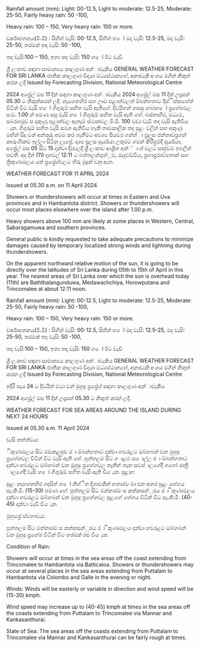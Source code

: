 Rainfall amount (mm): Light: 00-12.5, Light to moderate: 12.5-25, Moderate: 25-50, Fairly heavy rain: 50 -100,

Heavy rain: 100 – 150, Very heavy rain: 150 or more.

වර්ෂාපතනය(මි.මී) : සිහින් වැසි: 00-12.5, සිහින් හ ෝ මද වැසි: 12.5-25, මද වැසි: 25-50, තරමක් තද වැසි: 50 -100,

තද වැසි:100 – 150, ඉතා තද වැසි: 150 හ ෝ ඊට වැඩි

ශ්‍රී ලංකාව සඳහා සාමාන්‍යය කාලගුණ අන්‍ාවැකිය GENERAL WEATHER FORECAST FOR SRI LANKA ජාතික කාලගුණ විදයා මධ්‍යස්ථානහේ, අනාවැකි අංශය මගින් නිකුත් කරන ලදි Issued by Forecasting Division, National Meteorological Centre

2024 අප්‍රේල් මස 11 දින්‍ සඳහා කාලගුණ අන්‍ාවැකිය 2024 අප්‍රේල් මස 11 දින්‍ උදෑසන්‍ 05.30 ට නිකුත්කරන්‍ ලදි. නැගෙනහිර සහ ඌව පළාත්වලත් ම්බන්හතාට දිස්ික්කහේත් විටින් විට වැසි හ ෝ ගිගුරුම් සහිත වැසි ඇතිගේ. දිවයිහන් හසසු හබාහ ෝ ප්‍රහේශවල ප.ව. 1.00 න් පමණ පසු වැසි හ ෝ ගිගුරුම් සහිත වැසි ඇති හේ. බස්නාහිර, මධ්‍යම, සබරගමුව ස දකුණු පළාත්වල ඇතැම් ස්ථානවල මි.මී. 100 වඩා වැඩි තද වැසි ඇතිවිය ැක. ගිගුරුම් සහිත වැසි සමග ඇතිවිය හැකි තාවකාලික තද සුළං වලින් සහ අකුණු මඟින් සිදු වන්‍ අන්‍තුරු අවම කර ගැනීමට අවශ්‍ය පියවර ගන්න්‍ා ප්‍රලස ජන්‍තාවප්‍රගන් කාරුණිකව ඉල්ලා සිටිනු ලැප්‍රේ. දෘශ්‍ය ප්‍රලස සූර්යයා උතුරට ගමන් කිරීප්‍රම්දී සූර්යයා, අප්‍රේල් මස 05 සිට 15 දක්වා දින්‍වලදී ශ්‍රී ලංකාව ආශ්‍රිත අක්්ාංශ්‍ වලට සෘජුවම ඉහලින් පවතී. අද දින්‍ (11) දහවල් 12:11 ට බත්තලන්ගුන්ුව, මැදවච්චිය, ප්‍රහාප්‍රරාව්පතාන්‍ සහ ත්‍රිකුණාමලය යන්‍ ප්‍රප්‍රේශ්‍වලට හිරු මුදුන් වනු ඇත.

WEATHER FORECAST FOR 11 APRIL 2024

Issued at 05.30 a.m. on 11 April 2024

Showers or thundershowers will occur at times in Eastern and Uva provinces and in Hambantota district. Showers or thundershowers will occur most places elsewhere over the island after 1.00 p.m.

Heavy showers above 100 mm are likely at some places in Western, Central, Sabaragamuwa and southern provinces.

General public is kindly requested to take adequate precautions to minimize damages caused by temporary localized strong winds and lightning during thundershowers.

On the apparent northward relative motion of the sun, it is going to be directly over the latitudes of Sri Lanka during 05th to 15th of April in this year. The nearest areas of Sri Lanka over which the sun is overhead today (11th) are Baththalangunduwa, Medawachchiya, Horowpotana and Trincomalee at about 12:11 noon.

Rainfall amount (mm): Light: 00-12.5, Light to moderate: 12.5-25, Moderate: 25-50, Fairly heavy rain: 50 -100,

Heavy rain: 100 – 150, Very heavy rain: 150 or more.

වර්ෂාපතනය(මි.මී) : සිහින් වැසි: 00-12.5, සිහින් හ ෝ මද වැසි: 12.5-25, මද වැසි: 25-50, තරමක් තද වැසි: 50 -100,

තද වැසි:100 – 150, ඉතා තද වැසි: 150 හ ෝ ඊට වැඩි

ශ්‍රී ලංකාව සඳහා සාමාන්‍යය කාලගුණ අන්‍ාවැකිය GENERAL WEATHER FORECAST FOR SRI LANKA ජාතික කාලගුණ විදයා මධ්‍යස්ථානහේ, අනාවැකි අංශය මගින් නිකුත් කරන ලදි Issued by Forecasting Division, National Meteorological Centre

ඉදිරි පැය 24 ට දිවයින්‍ වටා වන්‍ මුහුදු ප්‍රප්‍රේශ්‍ සඳහා කාලගුණ අන්‍ාවැකිය

2024 අප්‍රේල් මස 11 දින්‍ උදෑසන්‍ 05.30 ට නිකුත් කරන්‍ ලදි.

WEATHER FORECAST FOR SEA AREAS AROUND THE ISLAND DURING NEXT 24 HOURS

Issued at 05.30 a.m. 11 April 2024

වැසි තත්ත්වය:

ිකුණාමලය සිට මඩකළපුව ර ා ම්බන්හතාට දක්වා හවරළට ඔබ්හබන් වන මුහුදු ප්‍රහේශවල විටින් විට වැසි ඇති හේ. පුත්තලම සිට ග ාළඹ ස ොල්ල ර ා ම්බන්හතාට දක්වා හවරළට ඔබ්හබන් වන මුහුදු ප්‍රහේශවල තැනින් තැන සවස් ාලගේදී ගහෝ රාත්‍රී ාලගේදී වැසි හ ෝ ගිගුරුම් සහිත වැසි ඇති විය ැක. සුළඟ:

සුළං නැහගනහිර ගදසින් හ ෝ නිශ්ිත දිශාවකින් හතාරව මා එන අතර සුළං හේගය පැ.කි.මී. (15-30) පමණ හේ. පුත්තලම සිට මන්නාරම ස කන්කසන්ුරය ර ා ිකුණාමලය දක්වා හවරළට ඔබ්හබන් වන මුහුදු ප්‍රහේශවල සුළහේ හේගය විටින් විට පැ.කි.මී. (40-45) දක්වා වැඩි විය ැක.

මුහුප්‍රේ ස්වභාවය:

පුත්තලම සිට මන්නාරම ස කන්කසන්ුරය ර ා ිකුණාමලය දක්වා හවරළට ඔබ්හබන් වන මුහුදු ප්‍රහේශ විටින් විට තරමක් රළු විය ැක.

Condition of Rain:

Showers will occur at times in the sea areas off the coast extending from Trincomalee to Hambantota via Batticaloa. Showers or thundershowers may occur at several places in the sea areas extending from Puttalam to Hambantota via Colombo and Galle in the evening or night.

Winds: Winds will be easterly or variable in direction and wind speed will be (15-30) kmph.

Wind speed may increase up to (40-45) kmph at times in the sea areas off the coasts extending from Puttalam to Trincomalee via Mannar and Kankasanthurai.

State of Sea: The sea areas off the coasts extending from Puttalam to Trincomalee via Mannar and Kankasanthurai can be fairly rough at times.